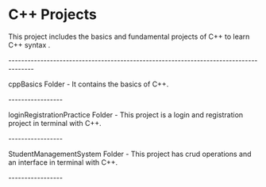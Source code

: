 # C++ Projects

<p>This project includes the basics and fundamental projects of C++ to learn C++ syntax .</p>
--------------------------------------------------------------------------------------

<p>cppBasics Folder - It contains the basics of C++.</p>
-----------------


<p>loginRegistrationPractice Folder - This project is a login and registration project in terminal with C++.</p>
-----------------

<p>StudentManagementSystem Folder - This project has crud operations and an interface in terminal with C++.</p>
-----------------


